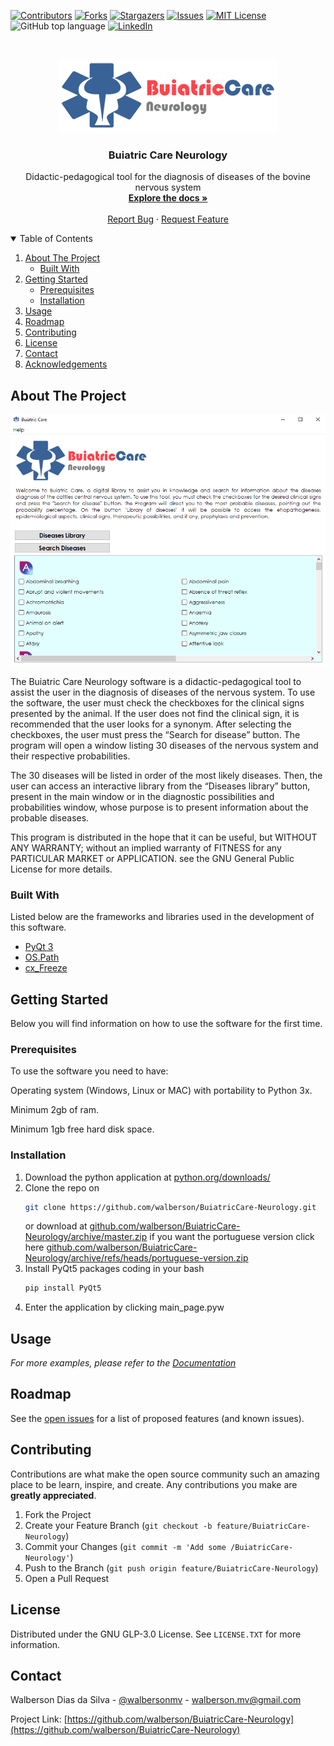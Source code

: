 
[![Contributors][contributors-shield]][contributors-url]
[![Forks][forks-shield]][forks-url]
[![Stargazers][stars-shield]][stars-url]
[![Issues][issues-shield]][issues-url]
[![MIT License][license-shield]][license-url]
<img alt="GitHub top language" src="https://img.shields.io/github/languages/top/walberson/BuiatricCare-Neurology?style=for-the-badge">
[![LinkedIn][linkedin-shield]][linkedin-url]


<!-- PROJECT LOGO -->
<br />
<p align="center">
  <a href="https://github.com/walberson/BuiatricCare-Neurology">
    <img src="logo.png" alt="Logo" >
  </a>

  <h3 align="center">Buiatric Care Neurology</h3>

  <p align="center">
    Didactic-pedagogical tool for the diagnosis of diseases of the bovine nervous system
    <br />
    <a href="https://github.com/walberson/BuiatricCare-Neurology"><strong>Explore the docs »</strong></a>
    <br />
    <br />
    <a href="https://github.com/walberson/BuiatricCare-Neurology/issues">Report Bug</a>
    ·
    <a href="https://github.com/walberson/BuiatricCare-Neurology/issues">Request Feature</a>
  </p>
</p>



<!-- TABLE OF CONTENTS -->
<details open="open">
  <summary>Table of Contents</summary>
  <ol>
    <li>
      <a href="#about-the-project">About The Project</a>
      <ul>
        <li><a href="#built-with">Built With</a></li>
      </ul>
    </li>
    <li>
      <a href="#getting-started">Getting Started</a>
      <ul>
        <li><a href="#prerequisites">Prerequisites</a></li>
        <li><a href="#installation">Installation</a></li>
      </ul>
    </li>
    <li><a href="#usage">Usage</a></li>
    <li><a href="#roadmap">Roadmap</a></li>
    <li><a href="#contributing">Contributing</a></li>
    <li><a href="#license">License</a></li>
    <li><a href="#contact">Contact</a></li>
    <li><a href="#acknowledgements">Acknowledgements</a></li>
  </ol>
</details>



<!-- ABOUT THE PROJECT -->
## About The Project

[![Buiatric Care - Neurology][product-screenshot]](https://example.com)

  <p>The Buiatric Care Neurology software is a didactic-pedagogical tool to assist the user in the diagnosis of diseases of the nervous system.
  To use the software, the user must check the checkboxes for the clinical signs presented by the animal. If the user does not find the clinical sign, it is recommended that the user looks for a synonym. After selecting the checkboxes, the user must press the “Search for disease” button. The program will open a window listing 30 diseases of the nervous system and their respective probabilities.</p>
  <p>The 30 diseases will be listed in order of the most likely diseases. Then, the user can access an interactive library from the “Diseases library” button, present in the main window or in the diagnostic possibilities and probabilities window, whose purpose is to present information about the probable diseases.</p>
  <p>This program is distributed in the hope that it can be useful, but WITHOUT ANY WARRANTY; without an implied warranty of FITNESS for any PARTICULAR MARKET or APPLICATION. see the GNU General Public License for more details.</p>
  
  
### Built With

Listed below are the frameworks and libraries used in the development of this software.
* [PyQt 3](https://riverbankcomputing.com/software/pyqt/intro)
* [OS.Path](https://docs.python.org/3/library/os.path.html)
* [cx_Freeze](https://pypi.org/project/cx-Freeze/)



<!-- GETTING STARTED -->
## Getting Started

Below you will find information on how to use the software for the first time. 

### Prerequisites

<p>To use the software you need to have:</p>
<p>Operating system (Windows, Linux or MAC) with portability to Python 3x.</p>
<p>Minimum 2gb of ram.</p>
<p>Minimum 1gb free hard disk space.</p>

### Installation

1. Download the python application at [python.org/downloads/](https://www.python.org/downloads/)
2. Clone the repo on
   ```sh
   git clone https://github.com/walberson/BuiatricCare-Neurology.git
   ```
   or download at [github.com/walberson/BuiatricCare-Neurology/archive/master.zip](https://github.com/walberson/BuiatricCare-Neurology/archive/master.zip)
   if you want the portuguese version click here [github.com/walberson/BuiatricCare-Neurology/archive/refs/heads/portuguese-version.zip](https://github.com/walberson/BuiatricCare-Neurology/archive/refs/heads/portuguese-version.zip)
3. Install PyQt5 packages coding in your bash
   ```sh
   pip install PyQt5
   ```
4. Enter the application by clicking main_page.pyw



<!-- USAGE EXAMPLES -->
## Usage



_For more examples, please refer to the [Documentation](https://https://github.com/walberson/BuiatricCare-Neurology/)_



<!-- ROADMAP -->
## Roadmap

See the [open issues](https://github.com/walberson/BuiatricCare-Neurology/issues) for a list of proposed features (and known issues).



<!-- CONTRIBUTING -->
## Contributing

Contributions are what make the open source community such an amazing place to be learn, inspire, and create. Any contributions you make are **greatly appreciated**.

1. Fork the Project
2. Create your Feature Branch (`git checkout -b feature/BuiatricCare-Neurology`)
3. Commit your Changes (`git commit -m 'Add some /BuiatricCare-Neurology'`)
4. Push to the Branch (`git push origin feature/BuiatricCare-Neurology`)
5. Open a Pull Request



<!-- LICENSE -->
## License

Distributed under the GNU GLP-3.0 License. See `LICENSE.TXT` for more information.



<!-- CONTACT -->
## Contact

Walberson Dias da Silva - [@walbersonmv](https://twitter.com/walbersonmv) - walberson.mv@gmail.com

Project Link: [https://github.com/walberson/BuiatricCare-Neurology](https://github.com/walberson/BuiatricCare-Neurology)


<!-- MARKDOWN LINKS & IMAGES -->
<!-- https://www.markdownguide.org/basic-syntax/#reference-style-links -->
[contributors-shield]: https://img.shields.io/github/contributors/walberson/BuiatricCare-Neurology?style=for-the-badge
[contributors-url]: https://github.com/walberson/BuiatricCare-Neurology/graphs/contributors
[forks-shield]: https://img.shields.io/github/forks/walberson/BuiatricCare-Neurology?style=for-the-badge
[forks-url]: https://github.com/walberson/BuiatricCare-Neurology/network/members
[stars-shield]: https://img.shields.io/github/stars/walberson/BuiatricCare-Neurology?style=for-the-badge
[stars-url]: https://github.com/walberson/BuiatricCare-Neurology/stargazers
[issues-shield]: https://img.shields.io/github/issues/walberson/BuiatricCare-Neurology?style=for-the-badge
[issues-url]: https://github.com/walberson/BuiatricCare-Neurology/issues
[license-shield]: https://img.shields.io/github/license/walberson/BuiatricCare-Neurology?style=for-the-badge
[license-url]: https://github.com/walberson/BuiatricCare-Neurology/blob/master/LICENSE.txt
[linkedin-shield]: https://img.shields.io/badge/-LinkedIn-black.svg?style=for-the-badge&logo=linkedin&colorB=555
[linkedin-url]: https://www.linkedin.com/in/walbersonsilva/
[product-screenshot]: imagens/productss.png

